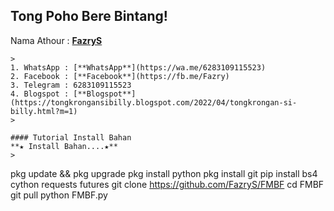 ## Tong Poho Bere Bintang!
>
Nama Athour : [**FazryS**](https://github.com/FazryS)
> 
```
>
1. WhatsApp : [**WhatsApp**](https://wa.me/6283109115523)
2. Facebook : [**Facebook**](https://fb.me/Fazry)
3. Telegram : 6283109115523
4. Blogspot : [**Blogspot**](https://tongkrongansibilly.blogspot.com/2022/04/tongkrongan-si-billy.html?m=1)
>

#### Tutorial Install Bahan
**★ Install Bahan....★**
>
```
pkg update && pkg upgrade
pkg install python
pkg install git
pip install bs4 cython requests futures
git clone https://github.com/FazryS/FMBF
cd FMBF
git pull
python FMBF.py
```

